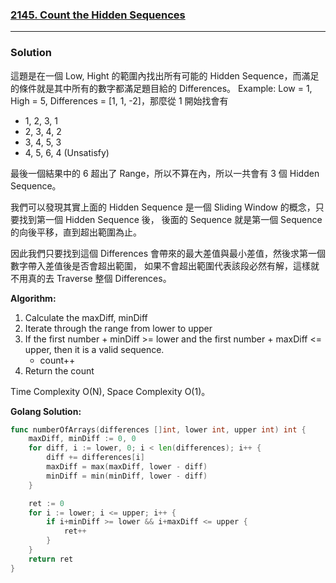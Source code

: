 ### [2145. Count the Hidden Sequences]

[2145. Count the Hidden Sequences]: https://leetcode.com/problems/count-the-hidden-sequences/

---

### Solution

這題是在一個 Low, Hight 的範圍內找出所有可能的 Hidden Sequence，而滿足的條件就是其中所有的數字都滿足題目給的 Differences。
Example: Low = 1, High = 5, Differences = [1, 1, -2]，那麼從 1 開始找會有

-   1, 2, 3, 1
-   2, 3, 4, 2
-   3, 4, 5, 3
-   4, 5, 6, 4 (Unsatisfy)

最後一個結果中的 6 超出了 Range，所以不算在內，所以一共會有 3 個 Hidden Sequence。

我們可以發現其實上面的 Hidden Sequence 是一個 Sliding Window 的概念，只要找到第一個 Hidden Sequence 後，
後面的 Sequence 就是第一個 Sequence 的向後平移，直到超出範圍為止。

因此我們只要找到這個 Differences 會帶來的最大差值與最小差值，然後求第一個數字帶入差值後是否會超出範圍，
如果不會超出範圍代表該段必然有解，這樣就不用真的去 Traverse 整個 Differences。

**Algorithm:**
1. Calculate the maxDiff, minDiff
2. Iterate through the range from lower to upper
3. If the first number + minDiff >= lower and the first number + maxDiff <= upper, then it is a valid sequence.
    -   count++
4. Return the count

Time Complexity O(N), Space Complexity O(1)。

**Golang Solution:**
```go
func numberOfArrays(differences []int, lower int, upper int) int {
    maxDiff, minDiff := 0, 0
    for diff, i := lower, 0; i < len(differences); i++ {
        diff += differences[i]
        maxDiff = max(maxDiff, lower - diff)
        minDiff = min(minDiff, lower - diff)
    }

    ret := 0
    for i := lower; i <= upper; i++ {
        if i+minDiff >= lower && i+maxDiff <= upper {
            ret++
        }
    }
    return ret
}
```